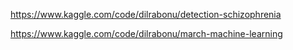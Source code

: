 https://www.kaggle.com/code/dilrabonu/detection-schizophrenia

https://www.kaggle.com/code/dilrabonu/march-machine-learning
